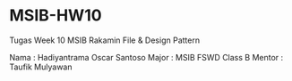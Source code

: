 # MSIB-HW10
Tugas Week 10 MSIB Rakamin File &amp; Design Pattern

Nama : Hadiyantrama Oscar Santoso
Major : MSIB FSWD Class B
Mentor : Taufik Mulyawan
